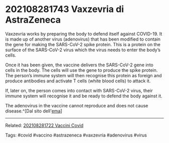 # 202108281743 Vaxzevria di AstraZeneca

Vaxzevria works by preparing the body to defend itself against COVID-19. It is made up of another virus (adenovirus) that has been modified to contain the gene for making the SARS-CoV-2 spike protein. This is a protein on the surface of the SARS-CoV-2 virus which the virus needs to enter the body’s cells.

Once it has been given, the vaccine delivers the SARS-CoV-2 gene into cells in the body. The cells will use the gene to produce the spike protein. The person’s immune system will then recognise this protein as foreign and produce antibodies and activate T cells (white blood cells) to attack it.

If, later on, the person comes into contact with SARS-CoV-2 virus, their immune system will recognise it and be ready to defend the body against it.

The adenovirus in the vaccine cannot reproduce and does not cause disease.^[Dal sito dell'[ema](https://www.ema.europa.eu/en/medicines/human/EPAR/vaxzevria-previously-covid-19-vaccine-astrazeneca#:~:text=Vaxzevria%20works%20by,not%20cause%20disease.)]

---

Related:
[202108281722 Vaccini Covid](202108281722%20Vaccini%20Covid.md)

Tags:
#covid #vaccino #astrazeneca #vaxzevria #adenovirus #virus 